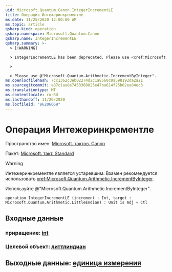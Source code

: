 ```yaml
---
uid: Microsoft.Quantum.Canon.IntegerIncrementLE
title: Операция Интежеринкрементле
ms.date: 11/25/2020 12:00:00 AM
ms.topic: article
qsharp.kind: operation
qsharp.namespace: Microsoft.Quantum.Canon
qsharp.name: IntegerIncrementLE
qsharp.summary: >-
  > [!WARNING]

  > IntegerIncrementLE has been deprecated. Please use <xref:Microsoft.Quantum.Arithmetic.IncrementByInteger> instead.

  >

  > Please use @"Microsoft.Quantum.Arithmetic.IncrementByInteger".
ms.openlocfilehash: 7cc1362c3eb02274d2c1a8560c9a598192da2a21
ms.sourcegitcommit: a87c1aa8e7453360025e47ba614f25b02ea84ec3
ms.translationtype: MT
ms.contentlocale: ru-RU
ms.lasthandoff: 11/26/2020
ms.locfileid: "96206669"
---
```

# <a name="integerincrementle-operation"></a>Операция Интежеринкрементле

Пространство имен: [Microsoft. тактов. Canon](xref:Microsoft.Quantum.Canon)

Пакет: [Microsoft. такт. Standard](https://nuget.org/packages/Microsoft.Quantum.Standard)


> [!WARNING]
> Интежеринкрементле является устаревшим. Взамен рекомендуется использовать <xref:Microsoft.Quantum.Arithmetic.IncrementByInteger>.
>
> Используйте @"Microsoft.Quantum.Arithmetic.IncrementByInteger".



```qsharp
operation IntegerIncrementLE (increment : Int, target : Microsoft.Quantum.Arithmetic.LittleEndian) : Unit is Adj + Ctl
```


## <a name="input"></a>Входные данные

### <a name="increment--int"></a>приращение: [int](xref:microsoft.quantum.lang-ref.int)




### <a name="target--littleendian"></a>Целевой объект: [литтлиндиан](xref:Microsoft.Quantum.Arithmetic.LittleEndian)





## <a name="output--unit"></a>Выходные данные: [единица измерения](xref:microsoft.quantum.lang-ref.unit)

